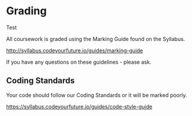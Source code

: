 <!--
Do not edit this file.
Make a change to the template and then pull changes
Repo: https://github.com/CodeYourFuture/CYF-Coursework-Template
Update Instructions: https://gist.github.com/ChrisOwen101/84d82f03a60ce19f7f154a7b815fa265
-->

# Grading

Test

All coursework is graded using the Marking Guide found on the Syllabus.

http://syllabus.codeyourfuture.io/guides/marking-guide

If you have any questions on these guidelines - please ask.

## Coding Standards

Your code should follow our Coding Standards or it will be marked poorly.

https://syllabus.codeyourfuture.io/guides/code-style-guide
